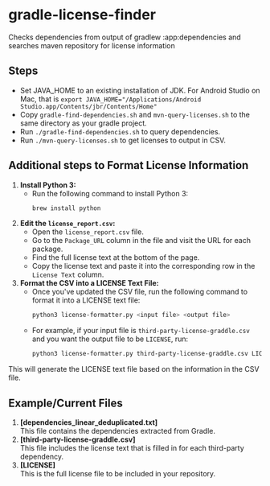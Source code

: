 # gradle-license-finder
Checks dependencies from output of gradlew :app:dependencies and searches maven repository for license information

## Steps
- Set JAVA_HOME to an existing installation of JDK. For Android Studio on Mac, that is `export JAVA_HOME="/Applications/Android Studio.app/Contents/jbr/Contents/Home"`
- Copy `gradle-find-dependencies.sh` and `mvn-query-licenses.sh` to the same directory as your gradle project.
- Run `./gradle-find-dependencies.sh` to query dependencies.
- Run `./mvn-query-licenses.sh` to get licenses to output in CSV.

## Additional steps to Format License Information
1. **Install Python 3:**
   - Run the following command to install Python 3:
     ```bash
     brew install python
     ```
2. **Edit the `license_report.csv`:**
   - Open the `license_report.csv` file.
   - Go to the `Package_URL` column in the file and visit the URL for each package.
   - Find the full license text at the bottom of the page.
   - Copy the license text and paste it into the corresponding row in the `License Text` column.
3. **Format the CSV into a LICENSE Text File:**
   - Once you've updated the CSV file, run the following command to format it into a LICENSE text file:
     ```bash
     python3 license-formatter.py <input file> <output file>
     ```
   - For example, if your input file is `third-party-license-graddle.csv` and you want the output file to be `LICENSE`, run:
     ```bash
     python3 license-formatter.py third-party-license-graddle.csv LICENSE
     ```
This will generate the LICENSE text file based on the information in the CSV file.

## Example/Current Files
1. **[dependencies_linear_deduplicated.txt]**  
   This file contains the dependencies extracted from Gradle.
2. **[third-party-license-graddle.csv]**  
   This file includes the license text that is filled in for each third-party dependency.
3. **[LICENSE]**  
   This is the full license file to be included in your repository.

